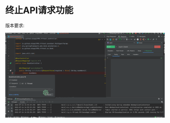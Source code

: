 # 终止API请求功能
版本要求:<Badge text="2022.2.2" />

![stopApi](../../.vuepress/public/img/2022.2.2/stopApi.gif)